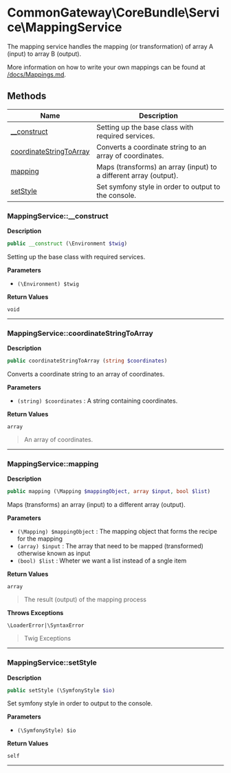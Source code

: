 # CommonGateway\CoreBundle\Service\MappingService

The mapping service handles the mapping (or transformation) of array A (input) to array B (output).

More information on how to write your own mappings can be found at [/docs/Mappings.md](/docs/Mappings.md).  

## Methods

| Name | Description |
|------|-------------|
|[\_\_construct](#mappingservice__construct)|Setting up the base class with required services.|
|[coordinateStringToArray](#mappingservicecoordinatestringtoarray)|Converts a coordinate string to an array of coordinates.|
|[mapping](#mappingservicemapping)|Maps (transforms) an array (input) to a different array (output).|
|[setStyle](#mappingservicesetstyle)|Set symfony style in order to output to the console.|

### MappingService::\_\_construct

**Description**

```php
public __construct (\Environment $twig)
```

Setting up the base class with required services.

**Parameters**

*   `(\Environment) $twig`

**Return Values**

`void`

<hr />

### MappingService::coordinateStringToArray

**Description**

```php
public coordinateStringToArray (string $coordinates)
```

Converts a coordinate string to an array of coordinates.

**Parameters**

*   `(string) $coordinates`
    : A string containing coordinates.

**Return Values**

`array`

> An array of coordinates.

<hr />

### MappingService::mapping

**Description**

```php
public mapping (\Mapping $mappingObject, array $input, bool $list)
```

Maps (transforms) an array (input) to a different array (output).

**Parameters**

*   `(\Mapping) $mappingObject`
    : The mapping object that forms the recipe for the mapping
*   `(array) $input`
    : The array that need to be mapped (transformed) otherwise known as input
*   `(bool) $list`
    : Wheter we want a list instead of a sngle item

**Return Values**

`array`

> The result (output) of the mapping process

**Throws Exceptions**

`\LoaderError|\SyntaxError`

> Twig Exceptions

<hr />

### MappingService::setStyle

**Description**

```php
public setStyle (\SymfonyStyle $io)
```

Set symfony style in order to output to the console.

**Parameters**

*   `(\SymfonyStyle) $io`

**Return Values**

`self`

<hr />
